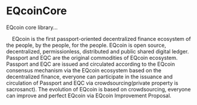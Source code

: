 # EQcoinCore
EQcoin core library...
<p>
&nbsp;&nbsp;&nbsp;&nbsp;EQcoin is the first passport-oriented decentralized finance ecosystem of the people, by the people, for the people. EQcoin is open source, decentralized, permissionless, distributed and public shared digital ledger. Passport and EQC are the original commodities of EQcoin ecosystem. Passport and EQC are issued and circulated according to the EQcoin consensus mechanism via the EQcoin ecosystem based on the decentralized finance, everyone can participate in the issuance and circulation of Passport and EQC via crowdsourcing(private property is sacrosanct). The evolution of EQcoin is based on crowdsourcing, everyone can improve and perfect EQcoin via EQcoin Improvement Proposal.
<p>

